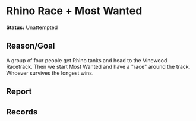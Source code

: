 # Rhino Race + Most Wanted

**Status:** Unattempted


## Reason/Goal
A group of four people get Rhino tanks and head to the Vinewood Racetrack. Then we start Most Wanted and  have a "race" around the track. Whoever survives the longest wins. 

## Report


## Records